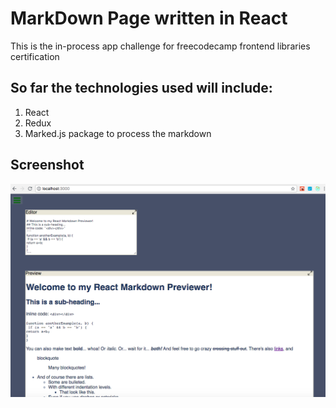 # MarkDown Page written in React

This is the in-process app challenge for freecodecamp frontend libraries certification

## So far the technologies used will include:
1. React
2. Redux
3. Marked.js package to process the markdown

## Screenshot

![screenshot1](https://github.com/lidia-saf/freecodecamp/blob/master/markdwonPage/my-app/screenshot1.png)